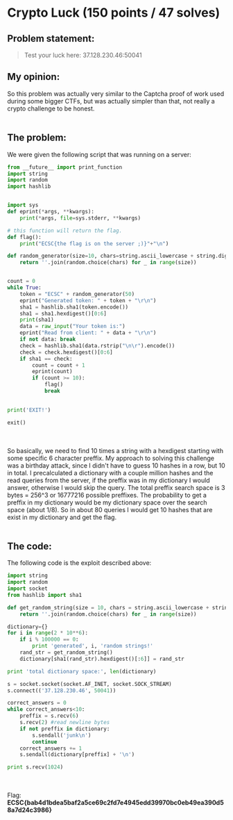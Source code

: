 # Crypto Luck (150 points / 47 solves)
## Problem statement:

>Test your luck here: 37.128.230.46:50041

## My opinion:

So this problem was actually very similar to the Captcha proof of work used during some bigger CTFs, but was actually simpler than that, not really a crypto challenge to be honest. <br><br>

## The problem:

We were given the following script that was running on a server: <br>
```python
from __future__ import print_function
import string
import random
import hashlib


import sys
def eprint(*args, **kwargs):
    print(*args, file=sys.stderr, **kwargs)

# this function will return the flag.
def flag():
    print("ECSC{the flag is on the server ;)}"+"\n")

def random_generator(size=10, chars=string.ascii_lowercase + string.digits):
    return ''.join(random.choice(chars) for _ in range(size))


count = 0
while True:
    token = "ECSC" + random_generator(50)
    eprint("Generated token: " + token + "\r\n")
    sha1 = hashlib.sha1(token.encode())
    sha1 = sha1.hexdigest()[0:6]
    print(sha1)
    data = raw_input("Your token is:")
    eprint("Read from client: " + data + "\r\n")
    if not data: break
    check = hashlib.sha1(data.rstrip("\n\r").encode())
    check = check.hexdigest()[0:6]
    if sha1 == check:
        count = count + 1
        eprint(count)
        if (count >= 10):
            flag()
            break
        

print('EXIT!')

exit()
```
<br><br>
So basically, we need to find 10 times a string with a hexdigest starting with some specific 6 character preffix. My approach to solving this challenge was a birthday attack, since I didn't have to guess 10 hashes in a row, but 10 in total. I precalculated a dictionary with a couple million hashes and the read queries from the server, if the preffix was in my dictionary I would answer, otherwise I would skip the query. The total preffix search space is 3 bytes = 256^3 or 16777216 possible preffixes. The probability to get a preffix in my dictionary would be my dictionary space over the search space (about 1/8). So in about 80 queries I would get 10 hashes that are exist in my dictionary and get the flag. <br><br> 
## The code:

The following code is the exploit described above: <br>
```python
import string
import random
import socket
from hashlib import sha1

def get_random_string(size = 10, chars = string.ascii_lowercase + string.digits):
    return ''.join(random.choice(chars) for _ in range(size))

dictionary={}
for i in range(2 * 10**6):
	if i % 100000 == 0:
		print 'generated', i, 'random strings!'
	rand_str = get_random_string()
	dictionary[sha1(rand_str).hexdigest()[:6]] = rand_str

print 'total dictionary space:', len(dictionary)

s = socket.socket(socket.AF_INET, socket.SOCK_STREAM)	
s.connect(('37.128.230.46', 50041))

correct_answers = 0
while correct_answers<10:
	preffix = s.recv(6)
	s.recv(2) #read newline bytes
	if not preffix in dictionary:
		s.sendall('junk\n')
		continue
	correct_answers += 1
	s.sendall(dictionary[preffix] + '\n')

print s.recv(1024)
```

<br><br>
Flag: **ECSC{bab4d1bdea5baf2a5ce69c2fd7e4945edd39970bc0eb49ea390d58a7d24c3986}**

